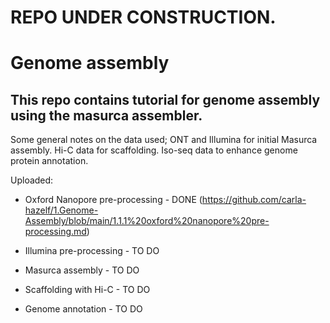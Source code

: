 # REPO UNDER CONSTRUCTION.
# Genome assembly
## This repo contains tutorial for genome assembly using the masurca assembler. 
Some general notes on the data used;
ONT and Illumina for initial Masurca assembly.
Hi-C data for scaffolding.
Iso-seq data to enhance genome protein annotation.

Uploaded:
- Oxford Nanopore pre-processing - DONE
(https://github.com/carla-hazelf/1.Genome-Assembly/blob/main/1.1.1%20oxford%20nanopore%20pre-processing.md)

- Illumina pre-processing - TO DO
- Masurca assembly - TO DO
- Scaffolding with Hi-C - TO DO
- Genome annotation - TO DO
